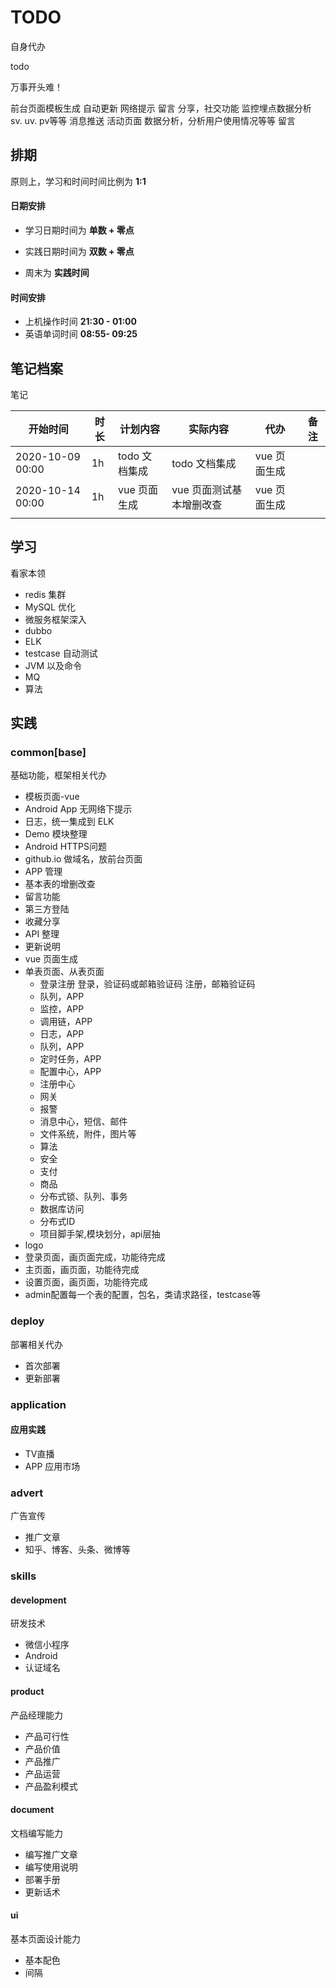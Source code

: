 # TODO #
自身代办

todo

万事开头难！

前台页面模板生成
自动更新
网络提示
留言
分享，社交功能
监控埋点数据分析
sv. uv. pv等等
消息推送
活动页面
数据分析，分析用户使用情况等等
留言


## 排期

原则上，学习和时间时间比例为 **1:1**

#### 日期安排

- 学习日期时间为 **单数 + 零点** 

- 实践日期时间为 **双数 + 零点**

- 周末为 **实践时间**

#### 时间安排

- 上机操作时间 **21:30 - 01:00** 
- 英语单词时间 **08:55- 09:25** 



## 笔记档案

笔记

| 开始时间         | 时长 | 计划内容      | 实际内容                 | 代办         | 备注 |
| ---------------- | ---- | ------------- | ------------------------ | ------------ | ---- |
| 2020-10-09 00:00 | 1h   | todo 文档集成 | todo 文档集成            | vue 页面生成 |      |
| 2020-10-14 00:00 | 1h   | vue 页面生成  | vue 页面测试基本增删改查 | vue 页面生成 |      |
|                  |      |               |                          |              |      |

## 学习

看家本领

- redis 集群
- MySQL 优化
- 微服务框架深入
- dubbo
- ELK
- testcase 自动测试
- JVM 以及命令
- MQ
- 算法

## 实践

### common[base] ###

基础功能，框架相关代办

- 模板页面-vue
- Android App 无网络下提示
- 日志，统一集成到 ELK
- Demo 模块整理
- Android HTTPS问题
- github.io 做域名，放前台页面
- APP 管理
- 基本表的增删改查
- 留言功能
- 第三方登陆
- 收藏分享
- API 整理
- 更新说明
- vue 页面生成
- 单表页面、从表页面
  - 登录注册
    登录，验证码或邮箱验证码
     注册，邮箱验证码
  - 队列，APP
  - 监控，APP
  - 调用链，APP
  - 日志，APP
  - 队列，APP
  - 定时任务，APP
  - 配置中心，APP
  - 注册中心
  - 网关
  - 报警
  - 消息中心，短信、邮件
  - 文件系统，附件，图片等
  - 算法
  - 安全
  - 支付
  - 商品
  - 分布式锁、队列、事务
  - 数据库访问
  - 分布式ID
  - 项目脚手架,模块划分，api层抽
- logo
- 登录页面，画页面完成，功能待完成
- 主页面，画页面，功能待完成
- 设置页面，画页面，功能待完成
- admin配置每一个表的配置，包名，类请求路径，testcase等

### deploy

部署相关代办

- 首次部署
- 更新部署

### application

#### 应用实践

- TV直播
- APP 应用市场

### advert

广告宣传

- 推广文章
- 知乎、博客、头条、微博等

### skills ###

#### development

研发技术

- 微信小程序
- Android
- 认证域名

#### product

产品经理能力

- 产品可行性
- 产品价值
- 产品推广
- 产品运营
- 产品盈利模式

#### document

文档编写能力

- 编写推广文章
- 编写使用说明
- 部署手册
- 更新话术

#### ui

基本页面设计能力

- 基本配色
- 间隔



